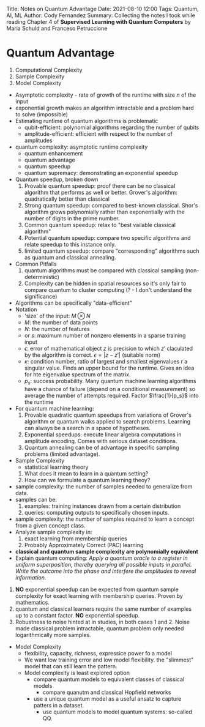 Title: Notes on Quantum Advantage
Date: 2021-08-10 12:00
Tags: Quantum, AI, ML
Author: Cody Fernandez
Summary: Collecting the notes I took while reading Chapter 4 of __Supervised Learning with Quantum Computers__ by Maria Schuld and Franceso Petruccione

# Quantum Advantage
1. Computational Complexity
2. Sample Complexity
3. Model Complexity

- Asymptotic complexity - rate of growth of the runtime with size $n$ of the input
- exponential growth makes an algorithm intractable and a problem hard to solve (impossible)
- Estimating runtime of quantum algorithms is problematic
    - qubit-efficient: polynomial algorithms regarding the number of qubits
    - amplitude-efficient: efficient with respect to the number of amplitudes
- quantum complexity: asymptotic runtime complexity 
    - quantum enhancement
    - quantum advantage
    - quantum speedup
    - quantum supremacy: demonstrating an exponential speedup
- Quantum speedup, broken down
    1. Provable quantum speedup: proof there can be no classical algorithm that performs as well or better. Grover's algorithm: quadratically better than classical
    2. Strong quantum speedup: compared to best-known classical. Shor's algorithm grows polynomially rather than exponentially with the number of digits in the prime number.  
    3. Common quantum speedup: relax to "best vailable classical algorithm"
    4. Potential quantum speedup: compare two specific algorithms and relate speedup to this instance only.
    5. limited quantum speedup: compare "corresponding" algorithms such as quantum and classical annealing.
- Common Pitfalls
    1. quantum algorithms must be compared with classical sampling (non-deterministic)
    2. Complexity can be hidden in spatial resources so it's only fair to compare quantum to cluster computing (? - I don't understand the significance)
- Algorithms can be specifically "data-efficient"
- Notation
    - 'size' of the input: $M \otimes N$
    - $M$: the number of data points
    - $N$: the number of features
    - or $s$: maximum number of nonzero elements in a sparse training input
    - $\epsilon$: error of mathematical object $z$ is precision to which $z'$ claculated by the algorithm is correct. $\epsilon = \left\lvert z-z' \right\rvert$ (suitable norm)
    - $\kappa$: condition number, ratio of largest and smallest eigenvalues r a singular value. Finds an upper bound for the runtime. Gives an idea for hte eigenvalue spectrum of the matrix.
    - $p_s$: success probability. Many quantum machine learning algorithms have a chance of failure (depend on a conditional measurement) so average the number of attempts required. Factor $\frac{1}{p_s}$ into the runtime
- For quantum machine learning:
    1. Provable quadratic quantum speedups from variations of Grover's algorithm or quantum walks applied to search problems. Learning can always be a search in a space of hypotheses. 
    2. Exponential speedups: execute linear algebra computations in amplitude encoding. Comes with serious dataset conditions.
    3. Quantum annealing can be of advantage in specific sampling problems (limited advantage).
- Sample Complexity
    - statistical learning theory
    1. What does it mean to learn in a quantum setting?
    2. How can we formulate a quantum learning theoy?
- sample complexity: the number of samples needed to generalize from data.
- samples can be:
    1. examples: training instances drawn from a certain distribution
    2. queries: computing outputs to specifically chosen inputs.
- sample complexity: the number of samples required to learn a concept from a given concept class.
- Analyze sample complexity in:
    1. exact learning from membership queries
    2. Probably Approximately Correct (PAC) learning
- **classical and quantum sample complexity are polynomially equivalent**
- Explain quantum computing: *Apply a quantum oracle to a register in uniform superposition, thereby querying all possible inputs in parallel. Write the outcome into the phase and interfere the amplitudes to reveal information.*
1. **NO** exponential speedup can be expected from quantum sample complexity for exact learning with membership queries. Proven by mathematics.
2. quantum and classical learners require the same number of examples up to a constant factor. **NO** exponential speedup.
3. Robustness to noise hinted at in studies, in both cases 1 and 2. Noise made classical problem intractable, quantum problem only needed logarithmically more samples.
- Model Complexity
    - flexibility, capacity, richness, expressice power fo a model
    - We want low training error and low model flexibility. the "slimmest" model that can still learn the pattern.
    - Model complexity is least explored option
        - compare quantum models to equivalent classes of classical models
            - compare quanutm and classical Hopfield networks
        - use a unique quantum model as a useful ansatz to capture patters in a dataset.
            - use quantum models to model quantum systems: so-called QQ.